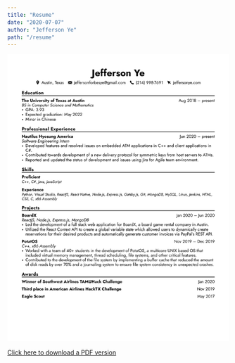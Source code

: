 ```yaml
---
title: "Resume"
date: "2020-07-07"
author: "Jefferson Ye"
path: "/resume"
---
```


![Resume](../images/JeffersonYeJul2020.png "Resume")

[Click here to download a PDF version](https://drive.google.com/uc?export=download&id=15BpMd6KUXzNtKHpebmisnXfVYBARO1Kz)